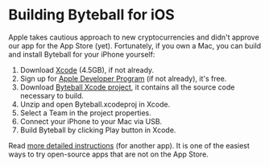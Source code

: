 # Building Byteball for iOS

Apple takes cautious approach to new cryptocurrencies and didn't approve our app for the App Store (yet).  Fortunately, if you own a Mac, you can build and install Byteball for your iPhone yourself:

1. Download [Xcode](https://itunes.apple.com/us/app/xcode/id497799835?mt=12) (4.5GB), if not already.
1. Sign up for [Apple Developer Program](https://developer.apple.com/) (if not already), it's free.
1. Download [Byteball Xcode project](../../releases/download/v1.9.1/ios-xcode-project.zip), it contains all the source code necessary to build.
1. Unzip and open Byteball.xcodeproj in Xcode.
1. Select a Team in the project properties.
1. Connect your iPhone to your Mac via USB.
1. Build Byteball by clicking Play button in Xcode.

Read [more detailed instructions](http://osxdaily.com/2016/01/12/howto-sideload-apps-iphone-ipad-xcode/) (for another app).  It is one of the easiest ways to try open-source apps that are not on the App Store.

